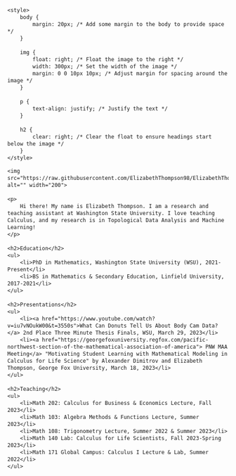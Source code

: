 <!DOCTYPE html>
<html lang="en">
<head>
    <meta charset="UTF-8">
    <meta name="viewport" content="width=device-width, initial-scale=1.0">
    <title>Resume</title>

    <style>
        body {
            margin: 20px; /* Add some margin to the body to provide space */
        }

        img {
            float: right; /* Float the image to the right */
            width: 300px; /* Set the width of the image */
            margin: 0 0 10px 10px; /* Adjust margin for spacing around the image */
        }

        p {
            text-align: justify; /* Justify the text */
        }

        h2 {
            clear: right; /* Clear the float to ensure headings start below the image */
        }
    </style>
</head>
<body>

    <img src="https://raw.githubusercontent.com/ElizabethThompson98/ElizabethThompson98.github.io/main/Directory_Photo.jpg" alt="" width="200">

    <p>
        Hi there! My name is Elizabeth Thompson. I am a research and teaching assistant at Washington State University. I love teaching Calculus, and my research is in Topological Data Analysis and Machine Learning!
    </p>

    <h2>Education</h2>
    <ul>
        <li>PhD in Mathematics, Washington State University (WSU), 2021-Present</li>
        <li>BS in Mathematics & Secondary Education, Linfield University, 2017-2021</li>
    </ul>

    <h2>Presentations</h2>
    <ul>
        <li><a href="https://www.youtube.com/watch?v=iu7vNOukW00&t=3550s">What Can Donuts Tell Us About Body Cam Data?</a> 2nd Place Three Minute Thesis Finals, WSU, March 29, 2023</li>        
        <li><a href="https://georgefoxuniversity.regfox.com/pacific-northwest-section-of-the-mathematical-association-of-america"> PNW MAA Meeting</a> "Motivating Student Learning with Mathematical Modeling in Calculus for Life Science" by Alexander Dimitrov and Elizabeth Thompson, George Fox University, March 18, 2023</li>
    </ul>

    <h2>Teaching</h2>
    <ul>
        <li>Math 202: Calculus for Business & Economics Lecture, Fall 2023</li>
        <li>Math 103: Algebra Methods & Functions Lecture, Summer 2023</li>
        <li>Math 108: Trigonometry Lecture, Summer 2022 & Summer 2023</li>
        <li>Math 140 Lab: Calculus for Life Scientists, Fall 2023-Spring 2023</li>
        <li>Math 171 Global Campus: Calculus I Lecture & Lab, Summer 2022</li>
    </ul>

</body>
</html>
